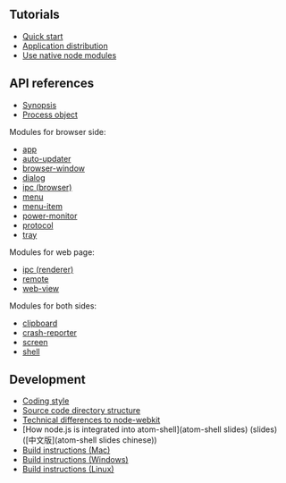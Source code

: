 ## Tutorials

* [Quick start](tutorial/quick-start.md)
* [Application distribution](tutorial/application-distribution.md)
* [Use native node modules](tutorial/use-native-node-modules.md)

## API references

* [Synopsis](api/synopsis.md)
* [Process object](api/process.md)

Modules for browser side:

* [app](api/app.md)
* [auto-updater](api/auto-updater.md)
* [browser-window](api/browser-window.md)
* [dialog](api/dialog.md)
* [ipc (browser)](api/ipc-browser.md)
* [menu](api/menu.md)
* [menu-item](api/menu-item.md)
* [power-monitor](api/power-monitor.md)
* [protocol](api/protocol.md)
* [tray](api/tray.md)

Modules for web page:

* [ipc (renderer)](api/ipc-renderer.md)
* [remote](api/remote.md)
* [web-view](api/web-view.md)

Modules for both sides:

* [clipboard](api/clipboard.md)
* [crash-reporter](api/crash-reporter.md)
* [screen](api/screen.md)
* [shell](api/shell.md)

## Development

* [Coding style](development/coding-style.md)
* [Source code directory structure](development/source-code-directory-structure.md)
* [Technical differences to node-webkit](development/atom-shell-vs-node-webkit.md)
* [How node.js is integrated into atom-shell](atom-shell slides) (slides) ([中文版](atom-shell slides chinese))
* [Build instructions (Mac)](development/build-instructions-mac.md)
* [Build instructions (Windows)](development/build-instructions-windows.md)
* [Build instructions (Linux)](development/build-instructions-linux.md)

[atom-shell slides]:https://speakerdeck.com/zcbenz/practice-on-embedding-node-dot-js-into-atom-editor
[atom-shell slides chinese]:http://2014.jsconf.cn/slides/Practice%20on%20embedding%20Node.js%20into%20Atom%20Editor.pdf
